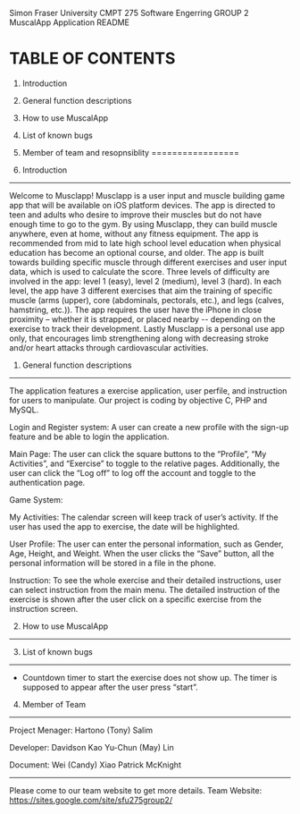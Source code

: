 Simon Fraser University CMPT 275 Software Engerring GROUP 2 
MuscalApp Application README

TABLE OF CONTENTS
=================
1. Introduction
2. General function descriptions
3. How to use MuscalApp
4. List of known bugs
5. Member of team and resopnsiblity
=================

1. Introduction
--------------------------------
Welcome to Musclapp! Musclapp is a user input and muscle building game app that will be available on iOS platform devices. 
The app is directed to teen and adults who desire to improve their muscles but do not have enough time to go to the gym. 
By using Musclapp, they can build muscle anywhere, even at home, without any fitness equipment. The app is recommended from 
mid to late high school level education when physical education has become an optional course, and older. The app is built towards 
building specific muscle through different exercises and user input data, which is used to calculate the score. Three levels 
of difficulty are involved in the app: level 1 (easy), level 2 (medium), level 3 (hard). In each level, the app have 3 different 
exercises that aim the training of specific muscle (arms (upper), core (abdominals, pectorals, etc.), and legs (calves, hamstring, etc.)). 
The app requires the user have the iPhone in close proximity – whether it is strapped, or placed nearby -- depending on the exercise
to track their development. Lastly Musclapp is a personal use app only, that encourages limb strengthening along with decreasing
stroke and/or heart attacks through cardiovascular activities.


1. General function descriptions
--------------------------------
The application features a exercise application, user perfile, and instruction for users to manipulate. 
Our project is coding by objective C, PHP and MySQL.

Login and Register system:
A user can create a new profile with the sign-up feature and be able to login the application.

Main Page: 
The user can click the square buttons to the “Profile”, “My Activities”, and “Exercise” to toggle to the relative pages. 
Additionally, the user can click the “Log off” to log off the account and toggle to the authentication page.

Game System:


My Activities:
The calendar screen will keep track of user’s activity. If the user has used the app to exercise, the 
date will be highlighted.


User Profile:
The user can enter the personal information, such as Gender, Age, Height, and Weight.
When the user clicks the “Save” button, all the personal information will be stored in a file in the phone.

Instruction:
To see the whole exercise and their detailed instructions, user can select instruction from the main menu.
The detailed instruction of the exercise is shown after the user click on a specific exercise from
the instruction screen.



2. How to use MuscalApp
------------------------------------





3. List of known bugs
---------------
- Countdown timer to start the exercise does not show up. The timer is supposed to appear
after the user press “start”.

4. Member of Team
-----------------
Project Menager:
Hartono (Tony) Salim

Developer:
Davidson Kao
Yu-Chun (May) Lin

Document:
Wei (Candy) Xiao
Patrick McKnight


------------------
Please come to our team website to get more details.
Team Website: https://sites.google.com/site/sfu275group2/